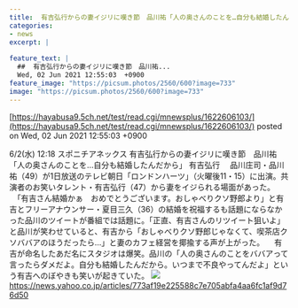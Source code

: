 ```yaml
---
title:  有吉弘行からの妻イジリに嘆き節　品川祐「人の奥さんのことを…自分も結婚したんだから」  
categories:
- news
excerpt: |
  
feature_text: |
  ##  有吉弘行からの妻イジリに嘆き節　品川祐...
  Wed, 02 Jun 2021 12:55:03  +0900
feature_image: "https://picsum.photos/2560/600?image=733"
image: "https://picsum.photos/2560/600?image=733"
---
```


[https://hayabusa9.5ch.net/test/read.cgi/mnewsplus/1622606103/](https://hayabusa9.5ch.net/test/read.cgi/mnewsplus/1622606103/)
posted on Wed, 02 Jun 2021 12:55:03  +0900

<!--more-->

6/2(水) 12:18 スポニチアネックス 有吉弘行からの妻イジリに嘆き節　品川祐「人の奥さんのことを…自分も結婚したんだから」 有吉弘行 　品川庄司・品川祐（49）が1日放送のテレビ朝日「ロンドンハーツ」（火曜後11・15）に出演。共演者のお笑いタレント・有吉弘行（47）から妻をイジられる場面があった。 　「有吉さん結婚かぁ　おめでとうございます。おしゃべりクソ野郎より」と有吉とフリーアナウンサー・夏目三久（36）の結婚を祝福するも話題にならなかった品川のツイートが番組では話題に。「正直、有吉さんのリツイート狙いよ」と品川が笑わせていると、有吉から「おしゃべりクソ野郎じゃなくて、喫茶店クソババアのほうだったら…」と妻のカフェ経営を揶揄する声が上がった。 　有吉が命名したあだ名にスタジオは爆笑。品川の「人の奥さんのことをババアって言ったらダメだよ。自分も結婚したんだから。いつまで不良やってんだよ」という有吉へのぼやきも笑いが起きていた。 ![](https://amd-pctr.c.yimg.jp/r/iwiz-amd/20210602-00000139-spnannex-000-4-view.jpg) https://news.yahoo.co.jp/articles/773af19e225588c7e705abfa4aa6fc1af9d76d50
